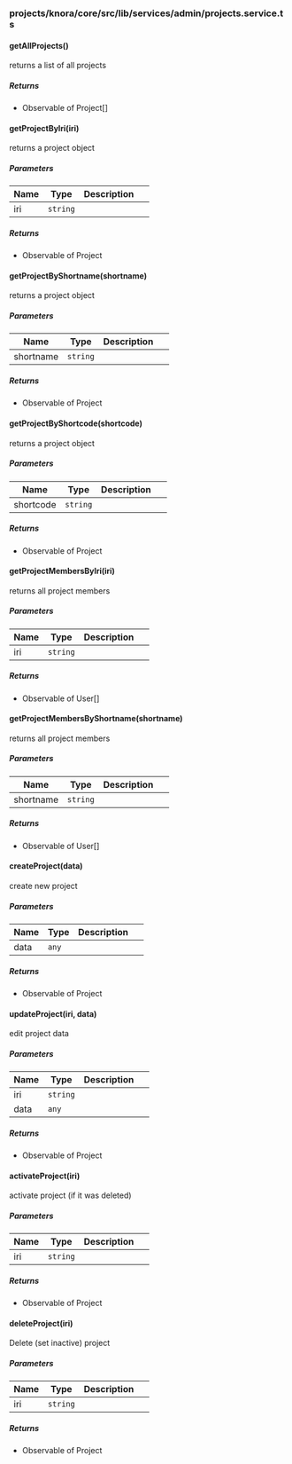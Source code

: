 ### projects/knora/core/src/lib/services/admin/projects.service.ts


#### getAllProjects() 

returns a list of all projects






##### Returns


-  Observable of Project[]



#### getProjectByIri(iri) 

returns a project object




##### Parameters

| Name | Type | Description |  |
| ---- | ---- | ----------- | -------- |
| iri | `string`  |  | &nbsp; |




##### Returns


-  Observable of Project



#### getProjectByShortname(shortname) 

returns a project object




##### Parameters

| Name | Type | Description |  |
| ---- | ---- | ----------- | -------- |
| shortname | `string`  |  | &nbsp; |




##### Returns


-  Observable of Project



#### getProjectByShortcode(shortcode) 

returns a project object




##### Parameters

| Name | Type | Description |  |
| ---- | ---- | ----------- | -------- |
| shortcode | `string`  |  | &nbsp; |




##### Returns


-  Observable of Project



#### getProjectMembersByIri(iri) 

returns all project members




##### Parameters

| Name | Type | Description |  |
| ---- | ---- | ----------- | -------- |
| iri | `string`  |  | &nbsp; |




##### Returns


-  Observable of User[]



#### getProjectMembersByShortname(shortname) 

returns all project members




##### Parameters

| Name | Type | Description |  |
| ---- | ---- | ----------- | -------- |
| shortname | `string`  |  | &nbsp; |




##### Returns


-  Observable of User[]



#### createProject(data) 

create new project




##### Parameters

| Name | Type | Description |  |
| ---- | ---- | ----------- | -------- |
| data | `any`  |  | &nbsp; |




##### Returns


-  Observable of Project



#### updateProject(iri, data) 

edit project data




##### Parameters

| Name | Type | Description |  |
| ---- | ---- | ----------- | -------- |
| iri | `string`  |  | &nbsp; |
| data | `any`  |  | &nbsp; |




##### Returns


-  Observable of Project



#### activateProject(iri) 

activate project (if it was deleted)




##### Parameters

| Name | Type | Description |  |
| ---- | ---- | ----------- | -------- |
| iri | `string`  |  | &nbsp; |




##### Returns


-  Observable of Project



#### deleteProject(iri) 

Delete (set inactive) project




##### Parameters

| Name | Type | Description |  |
| ---- | ---- | ----------- | -------- |
| iri | `string`  |  | &nbsp; |




##### Returns


-  Observable of Project




